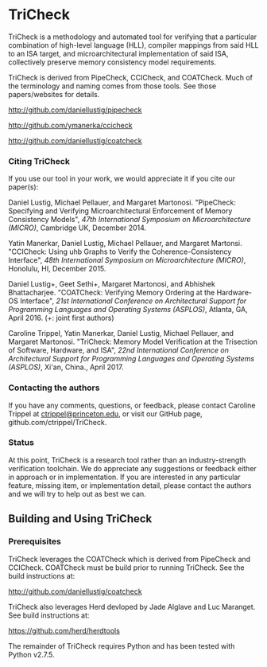 # TriCheck

TriCheck is a methodology and automated tool for verifying that a particular
combination of high-level language (HLL), compiler mappings from said HLL to
an ISA target, and microarchitectural implementation of said ISA, collectively
preserve memory consistency model requirements.

TriCheck is derived from PipeCheck, CCICheck, and COATCheck.  Much of the
terminology and naming comes from those tools. See those papers/websites
for details.

http://github.com/daniellustig/pipecheck

http://github.com/ymanerka/ccicheck

http://github.com/daniellustig/coatcheck

### Citing TriCheck

If you use our tool in your work, we would appreciate it if you cite our paper(s):

Daniel Lustig, Michael Pellauer, and Margaret Martonosi.  "PipeCheck:
  Specifying and Verifying Microarchitectural Enforcement of Memory Consistency
  Models", *47th International Symposium on Microarchitecture (MICRO)*,
  Cambridge UK, December 2014.

Yatin Manerkar, Daniel Lustig, Michael Pellauer, and Margaret Martonsi.
  "CCICheck: Using uhb Graphs to Verify the Coherence-Consistency Interface",
  *48th International Symposium on Microarchitecture (MICRO)*,
  Honolulu, HI, December 2015.

Daniel Lustig+, Geet Sethi+, Margaret Martonosi, and Abhishek Bhattacharjee.
  "COATCheck: Verifying Memory Ordering at the Hardware-OS Interface",
  *21st International Conference on Architectural Support for Programming
  Languages and Operating Systems (ASPLOS)*, Atlanta, GA, April 2016.
  (+: joint first authors)

Caroline Trippel, Yatin Manerkar, Daniel Lustig, Michael Pellauer, and Margaret Martonosi. 
  "TriCheck: Memory Model Verification at the Trisection of Software, Hardware, and ISA", 
  *22nd International Conference on Architectural Support for Programming Languages and
  Operating Systems (ASPLOS)*, Xi'an, China.\, April 2017.

### Contacting the authors

If you have any comments, questions, or feedback, please contact Caroline Trippel
at ctrippel@princeton.edu, or visit our GitHub page, github.com/ctrippel/TriCheck.

### Status

At this point, TriCheck is a research tool rather than an industry-strength
verification toolchain.  We do appreciate any suggestions or feedback either
in approach or in implementation.  If you are interested in any particular
feature, missing item, or implementation detail, please contact the authors and
we will try to help out as best we can.

## Building and Using TriCheck

### Prerequisites

TriCheck leverages the COATCheck which is derived from PipeCheck and CCICheck.
COATCheck must be build prior to running TriCheck. See the build instructions at:

http://github.com/daniellustig/coatcheck

TriCheck also leverages Herd devloped by Jade Alglave and Luc Maranget. See build
instructions at:

https://github.com/herd/herdtools

The remainder of TriCheck requires Python and has been tested with Python v2.7.5.
